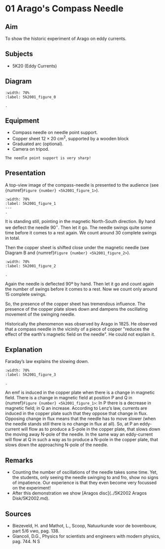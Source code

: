 
#  01 Arago's Compass Needle 
  
## Aim   
To show the historic experiment of Arago on eddy currents.   
  
## Subjects   
* 5K20 (Eddy Currents)   

## Diagram
```{figure} figures/figure_0.png  
:width: 70%  
:label: 5k2001_figure_0

.
``` 
    
## Equipment   
- Compass needle on needle point support.
- Copper sheet $12 \times 20 \mathrm{~cm}^{2}$, supported by a wooden block
- Graduated arc (optional).
- Camera on tripod.   
  
```{warning}
The needle point support is very sharp!
```
     
  
## Presentation   
A top-view image of the compass-needle is presented to the audience (see {numref}`Figure {number} <5k2001_figure_1>`). 

```{figure} figures/figure_1.png  
:width: 70%  
:label: 5k2001_figure_1
--- 
.
``` 
     
It is standing still, pointing in the magnetic North-South direction. By hand we deflect the needle $90^{\circ}$. Then let it go. The needle swings quite some time before it comes to a rest again. We count around 30 complete swings in total.  

Then the copper sheet is shifted close under the magnetic needle (see Diagram B and {numref}`Figure {number} <5k2001_figure_2>`).

```{figure} figures/figure_2.png  
:width: 70%  
:label: 5k2001_figure_2

.
``` 

Again the needle is deflected 90º by hand. Then let it go and count again the number of swings before it comes to a rest. Now we count only around 15 complete swings. 

So, the presence of the copper sheet has tremendous influence. The presence of the copper plate slows down and dampens the oscillating movement of the swinging needle.  

Historically the phenomenon was observed by Arago in 1825. He observed that a compass needle in the vicinity of a piece of copper "reduces the effect of the earth's magnetic field on the needle". He could not explain it.           
  
## Explanation   
Faraday’s law explains the slowing down. 

```{figure} figures/figure_3.png  
:width: 70%  
:label: 5k2001_figure_3

. 
```

An emf is induced in the copper plate when there is a change in magnetic field. There is a change in magnetic field at position P and Q in {numref}`Figure {number} <5k2001_figure_1>`: In P there is a decrease in magnetic field; in Q an increase. According to Lenz’s law, currents are induced in the copper plate such that they oppose that change in flux. Opposing change in flux means that the needle has to move slower (when the needle stands still there is no change in flux at all). So, at P an eddy-current will flow as to produce a S-pole in the copper plate, that slows down the moving away N-pole of the needle. In the same way an eddy-current will flow at Q in such a way as to produce a N-pole in the copper plate, that slows down the approaching N-pole of the needle.   
  
## Remarks   
*  Counting the number of oscillations of the needle takes some time. Yet, the students, only seeing the needle swinging to and fro, show no signs of impatience. Our experience is that they even become very focussed on the experiment! 
*  After this demonstration we show [Aragos disc](../5K2002 Aragos Disk/5K2002.md).
   
  
## Sources   
*  Biezeveld, H. and Mathot, L., Scoop, Natuurkunde voor de bovenbouw, part 5/6 vwo, pag. 138. 
*  Giancoli, D.G., Physics for scientists and engineers with modern physics, pag. 744.  N S
 